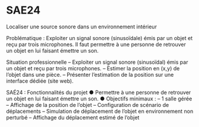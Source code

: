# SAE24
Localiser une source sonore dans un environnement intérieur

Problématique : Exploiter un signal sonore (sinusoïdale) émis par un objet et reçu par trois microphones. Il faut permettre à une personne de retrouver un objet en lui faisant émettre un son. 

Situation professionnelle
   – Exploiter un signal sonore (sinusoïdal) émis par un objet et reçu par trois microphones.
   – Estimer la position en (x,y) de l’objet dans une pièce.
   – Présenter l’estimation de la position sur une interface dédiée (site web).

SAÉ24 : Fonctionnalités du projet
   ● Permettre à une personne de retrouver un objet en lui faisant émettre un son.
   ● Objectifs minimaux :
       – 1 salle gérée
       – Affichage de la position de l’objet
       – Configuration de scénario de déplacements
       – Simulation de déplacement de l’objet en environnement non perturbé
       – Affichage du déplacement estimé de l’objet
